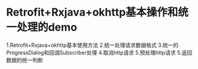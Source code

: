 # Retrofit+Rxjava+okhttp基本操作和统一处理的demo

1.Retrofit+Rxjava+okhttp基本使用方法
2.统一处理请求数据格式
3.统一的ProgressDialog和回调Subscriber处理
4.取消http请求
5.预处理http请求
5.返回数据的统一判断
